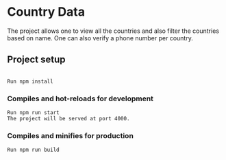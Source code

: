 # Country Data
The project allows one to view all the countries and also filter the countries based on name. One can also verify a phone number per country.
## Project setup
```

Run npm install
```

### Compiles and hot-reloads for development
```
Run npm run start
The project will be served at port 4000.
```

### Compiles and minifies for production
```
Run npm run build
```
